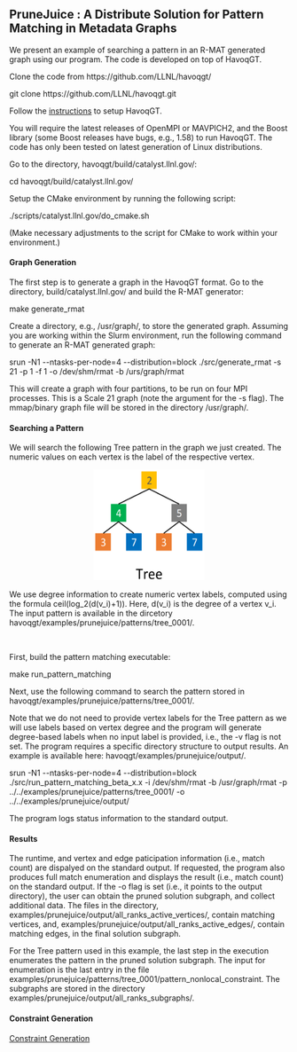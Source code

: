 <h2>PruneJuice : A Distribute Solution for Pattern Matching in Metadata Graphs</h2>
<p>We present an example of searching a pattern in an R-MAT generated graph using our program. The code is developed on top of HavoqGT.</p>
<p>Clone the code from https://github.com/LLNL/havoqgt/</p>
<p>git clone https://github.com/LLNL/havoqgt.git</p>
<!--<p>git checkout develop</p>-->
<p>Follow the <a href="https://github.com/LLNL/havoqgt/tree/develop">instructions</a> to setup HavoqGT.</p>
<p>You will require the latest releases of OpenMPI or MAVPICH2, and the Boost library (some Boost releases have bugs, e.g., 1.58) to run HavoqGT. The code has only been tested on latest generation of Linux distributions. <!--Once you have checked out the code, make sure you are on the develop branch.--></p>
<p>Go to the directory, havoqgt/build/catalyst.llnl.gov/:</p> 
<p>cd havoqgt/build/catalyst.llnl.gov/</p>
<p>Setup the CMake environment by running the following script:</p> 
<p>./scripts/catalyst.llnl.gov/do_cmake.sh</p>
<p>(Make necessary adjustments to the script for CMake to work within your environment.)</p>

<h4>Graph Generation</h4>
<p>The first step is to generate a graph in the HavoqGT format. Go to the directory, build/catalyst.llnl.gov/ and build the R-MAT generator:</p>
<p>make generate_rmat</p>
<p>Create a directory, e.g., /usr/graph/, to store the generated graph. Assuming you are working within the Slurm environment, run the following command to generate an R-MAT generated graph:
<p>srun -N1 --ntasks-per-node=4 --distribution=block ./src/generate_rmat -s 21 -p 1 -f 1 -o /dev/shm/rmat -b /urs/graph/rmat</p>
<p>This will create a graph with four partitions, to be run on four MPI processes. This is a Scale 21 graph (note the argument for the -s flag). The mmap/binary graph file will be stored in the directory /usr/graph/.</p>

<h4>Searching a Pattern</h4>
<p>We will search the following Tree pattern in the graph we just created. The numeric values on each vertex is the label of the respective vertex.</p>
<div align="center"><img src="doc/tree_0001.png" width="200" height="200"></div>
<p>We use degree information to create numeric vertex labels, computed using the formula ceil(log_2(d(v_i)+1)). Here, d(v_i) is the degree of a vertex v_i. The input pattern is available in the dircetory havoqgt/examples/prunejuice/patterns/tree_0001/.</p>
<br>
<p>First, build the pattern matching executable:</p>
<p>make run_pattern_matching</p> 
<p>Next, use the following command to search the pattern stored in havoqgt/examples/prunejuice/patterns/tree_0001/.</p> 
<p>Note that we do not need to provide vertex labels for the Tree pattern as we will use labels based on vertex degree and the program will generate degree-based labels when no input label is provided, i.e., the -v flag is not set. The program requires a specific directory structure to output results. An example is available here: havoqgt/examples/prunejuice/output/.</p> 
<p>srun -N1 --ntasks-per-node=4 --distribution=block ./src/run_pattern_matching_beta_x.x -i /dev/shm/rmat -b /usr/graph/rmat -p ../../examples/prunejuice/patterns/tree_0001/ -o ../../examples/prunejuice/output/</p>
<p>The program logs status information to the standard output. <!--so you know the current state of the execution.--></p>

<!--<h4>Results</h4>
<p>Next, we discuss how to collect and interpret the outputs and retrieve the pruned graph. You will find (python) scripts in havoqgt/examples/prunejuice/scripts/ that should help you to parse the output files.</p>
<p>The files in the (output) directory examples/prunejuice/output/0/all_ranks_active_vertices_count/ contain the number of active vertices at the end of each iteration. However, the outputs are distributed among multiple files (one file for each MPI rank). The script examples/prunejuice/scripts/total_active_count.py produces the global statistics (to the standard output) from the distributed files:</p>
<p>python ../../examples/prunejuice/scripts/total_active_count.py ../../examples/prunejuice/output/0/all_ranks_active_vertices_count/ > /tmp/vertices_count</p>
<p>The last entry in the output file (e.g, /tmp/vertices_count) indicates the final number of active vertices. (You can use the same script to obtain edge statistics, output to the directory examples/prunejuice/output/0/all_ranks_active_edges_count/).</p>
<p>The file, examples/prunejuice/output/0/result_superstep, contains the global runtime, the time (in seconds) required to complete each LCC and NLCC iteration. Sum of time to complete all iterations is the time to complete a search.</p>
<p>The files in the (output) directory examples/prunejuice/output/0/all_ranks_active_vertices/ contain the number of active vertices after search/pruning has completed. The outputs can be easily merged into a single file:</p> 
<p>cat ../../examples/prunejuice/output/0/all_ranks_active_vertices/* > /tmp/vertices</p> 
<p>Following the same procedure, you can collect the list of final active edges (from the output in examples/prunejuice/output/0/all_ranks_active_edges/).</p>
!-->

<h4>Results</h4>
<p>The runtime, and vertex and edge paticipation information (i.e., match count) are dispalyed on the standard output. If requested, the program also produces full match enumeration and displays the result (i.e., match count) on the standard output. If the -o flag is set (i.e., it points to the output directory), the user can obtain the pruned solution subgraph, and collect additional data. The files in the directory, examples/prunejuice/output/all_ranks_active_vertices/, contain matching vertices, and, examples/prunejuice/output/all_ranks_active_edges/, contain matching edges, in the final solution subgraph.</p>
 
<p>For the Tree pattern used in this example, the last step in the execution enumerates the pattern in the pruned solution subgraph. The input for enumeration is the last entry in the file examples/prunejuice/patterns/tree_0001/pattern_nonlocal_constraint. The subgraphs are stored in the directory examples/prunejuice/output/all_ranks_subgraphs/.</p>

<!--<h4>Constraint Generation</h4>-->
<!--<p>examples/prunejuice/tools/query_preprocessor/cpp/</p>-->
#### Constraint Generation
[Constraint Generation](tools/query_preprocessor/cpp)

